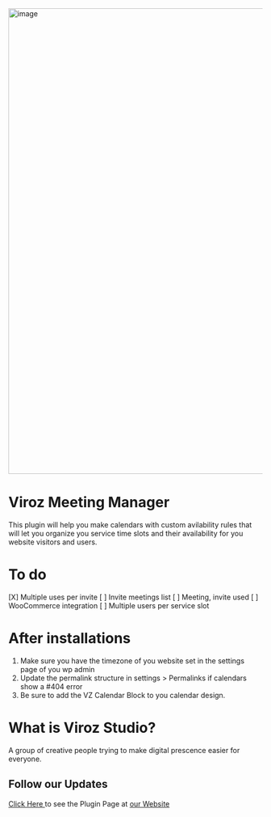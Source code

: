 <img width="921" alt="image" src="https://github.com/user-attachments/assets/fff4ee2f-3677-44fd-aae4-041d920fbc5d" />

# Viroz Meeting Manager
This plugin will help you make calendars with custom avilability rules that will let you organize you service time slots and their availability for you website visitors and users.

# To do
[X] Multiple uses per invite
[ ] Invite meetings list
[ ] Meeting, invite used
[ ] WooCommerce integration
[ ] Multiple users per service slot

# After installations
1. Make sure you have the timezone of you website set in the settings page of you wp admin
2. Update the permalink structure in settings > Permalinks if calendars show a #404 error
3. Be sure to add the VZ Calendar Block to you calendar design.

# What is Viroz Studio?
A group of creative people trying to make digital prescence easier for everyone.

## Follow our Updates
<a href="https://viroz.studio/proyect/viroz-meetings/"> Click Here </a> to see the Plugin Page at <a href="https://viroz.studio/">our Website</a>
